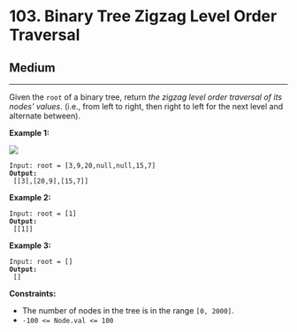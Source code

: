 # 103. Binary Tree Zigzag Level Order Traversal

## Medium

***

Given the `root` of a binary tree, return _the zigzag level order traversal of its nodes' values_. (i.e., from left to right, then right to left for the next level and alternate between).

&#x20;

**Example 1:**

![](https://assets.leetcode.com/uploads/2021/02/19/tree1.jpg)

<pre><code>Input: root = [3,9,20,null,null,15,7]
<strong>Output:
</strong> [[3],[20,9],[15,7]]</code></pre>

**Example 2:**

<pre><code>Input: root = [1]
<strong>Output:
</strong> [[1]]</code></pre>

**Example 3:**

<pre><code>Input: root = []
<strong>Output:
</strong> []</code></pre>

&#x20;

**Constraints:**

* The number of nodes in the tree is in the range `[0, 2000]`.
* `-100 <= Node.val <= 100`

